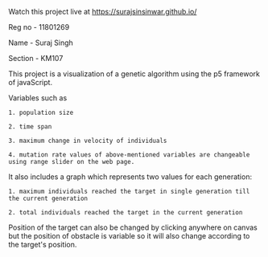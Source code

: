 Watch this project live at https://surajsinsinwar.github.io/

Reg no - 11801269

Name - Suraj Singh

Section - KM107

This project is a visualization of a genetic algorithm using the p5 framework of javaScript. 

Variables such as 

    1. population size 
    
    2. time span 
    
    3. maximum change in velocity of individuals 
    
    4. mutation rate values of above-mentioned variables are changeable using range slider on the web page.
    
It also includes a graph which represents two values for each generation: 

    1. maximum individuals reached the target in single generation till the current generation
    
    2. total individuals reached the target in the current generation
    
Position of the target can also be changed by clicking anywhere on canvas but the position of obstacle is variable so it will also change according to the target's position.
